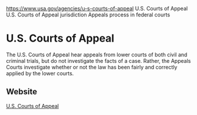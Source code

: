 

https://www.usa.gov/agencies/u-s-courts-of-appeal
U.S. Courts of Appeal
U.S. Courts of Appeal jurisdiction
Appeals process in federal courts

U.S. Courts of Appeal
=====================

The U.S. Courts of Appeal hear appeals from lower courts of both civil and criminal trials, but do not investigate the facts of a case. Rather, the Appeals Courts investigate whether or not the law has been fairly and correctly applied by the lower courts.

Website
-------

[U.S. Courts of Appeal](http://www.uscourts.gov/about-federal-courts)
